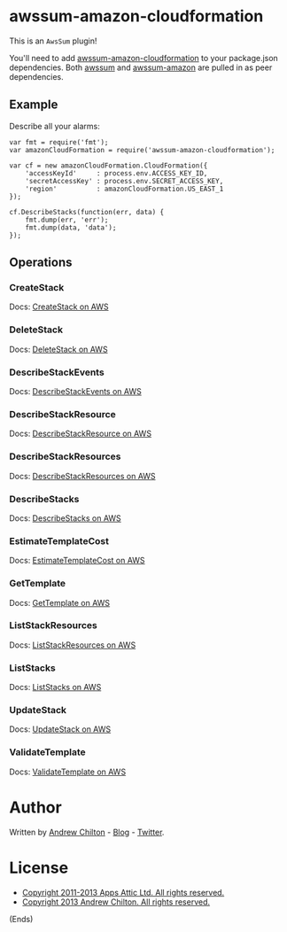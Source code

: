 # awssum-amazon-cloudformation #

This is an ```AwsSum``` plugin!

You'll need to add [awssum-amazon-cloudformation](https://github.com/awssum/awssum-amazon-cloudformation/) to your package.json
dependencies. Both [awssum](https://github.com/awssum/awssum/) and
[awssum-amazon](https://github.com/awssum/awssum-amazon/) are pulled in as peer dependencies.

## Example ##

Describe all your alarms:

```
var fmt = require('fmt');
var amazonCloudFormation = require('awssum-amazon-cloudformation');

var cf = new amazonCloudFormation.CloudFormation({
    'accessKeyId'     : process.env.ACCESS_KEY_ID,
    'secretAccessKey' : process.env.SECRET_ACCESS_KEY,
    'region'          : amazonCloudFormation.US_EAST_1
});

cf.DescribeStacks(function(err, data) {
    fmt.dump(err, 'err');
    fmt.dump(data, 'data');
});
```

## Operations ##

### CreateStack ###

Docs: [CreateStack on AWS](http://docs.amazonwebservices.com/AWSCloudFormation/latest/APIReference/API_CreateStack.html)

### DeleteStack ###

Docs: [DeleteStack on AWS](http://docs.amazonwebservices.com/AWSCloudFormation/latest/APIReference/API_DeleteStack.html)

### DescribeStackEvents ###

Docs: [DescribeStackEvents on AWS](http://docs.amazonwebservices.com/AWSCloudFormation/latest/APIReference/API_DescribeStackEvents.html)

### DescribeStackResource ###

Docs: [DescribeStackResource on AWS](http://docs.amazonwebservices.com/AWSCloudFormation/latest/APIReference/API_DescribeStackResource.html)

### DescribeStackResources ###

Docs: [DescribeStackResources on AWS](http://docs.amazonwebservices.com/AWSCloudFormation/latest/APIReference/API_DescribeStackResources.html)

### DescribeStacks ###

Docs: [DescribeStacks on AWS](http://docs.amazonwebservices.com/AWSCloudFormation/latest/APIReference/API_DescribeStacks.html)

### EstimateTemplateCost ###

Docs: [EstimateTemplateCost on AWS](http://docs.amazonwebservices.com/AWSCloudFormation/latest/APIReference/API_EstimateTemplateCost.html)

### GetTemplate ###

Docs: [GetTemplate on AWS](http://docs.amazonwebservices.com/AWSCloudFormation/latest/APIReference/API_GetTemplate.html)

### ListStackResources ###

Docs: [ListStackResources on AWS](http://docs.amazonwebservices.com/AWSCloudFormation/latest/APIReference/API_ListStackResources.html)

### ListStacks ###

Docs: [ListStacks on AWS](http://docs.amazonwebservices.com/AWSCloudFormation/latest/APIReference/API_ListStacks.html)

### UpdateStack ###

Docs: [UpdateStack on AWS](http://docs.amazonwebservices.com/AWSCloudFormation/latest/APIReference/API_UpdateStack.html)

### ValidateTemplate ###

Docs: [ValidateTemplate on AWS](http://docs.amazonwebservices.com/AWSCloudFormation/latest/APIReference/API_ValidateTemplate.html)

# Author #

Written by [Andrew Chilton](http://chilts.org/) - [Blog](http://chilts.org/blog/) -
[Twitter](https://twitter.com/andychilton).

# License #

* [Copyright 2011-2013 Apps Attic Ltd.  All rights reserved.](http://appsattic.mit-license.org/2011/)
* [Copyright 2013 Andrew Chilton.  All rights reserved.](http://chilts.mit-license.org/2013/)

(Ends)

